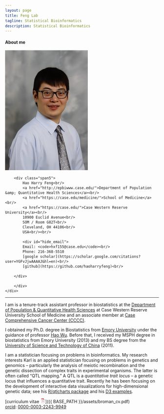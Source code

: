 ```yaml
---
layout: page
title: Feng Lab
tagline: Statistical Bioinformatics
description: Statistical Bioinformatics
---
```



<div class="container">

<h4><a name="contact"></a>About me</h4>

  <div class="row-fluid">
     <div class="span2">
        <a href="./assets/pics/Feng.jpg">
            <img src="./assets/pics/Feng.jpg"
                  title="Harry Feng" alt="Harry Feng"/></a>
        	</div>

    

  
    
        <div class="span5">
            Hao Harry Feng<br/>
            <a href="http://epbiwww.case.edu/">Department of Population &amp; Quantitative Health Sciences</a><br/>
            <a href="https://case.edu/medicine/">School of Medicine</a><br/>
            <a href="https://case.edu/">Case Western Reserve University</a><br/>
            10900 Euclid Avenue<br/>
            SOM / Room G82T<br/>
            Cleveland, OH 44106<br/>
            USA<br/><br/>

            <div id="hide_email">
            Email: <code>hxf155@case.edu</code><br/>
            Phone: 216-368-5510
       		[google scholar](https://scholar.google.com/citations?user=YGFvJjwAAAAJ&hl=en)<br/>
			[github](https://github.com/haoharryfeng)<br/>

        </div>
       
        </div>
    </div>
</div>

---


I am is a tenure-track assistant professor in biostatistics at the 
[Department of Population &amp; Quantitative Health Sciences](http://epbiwww.case.edu/)
at Case Western Reserve University School of Medicine and an associate member at [Case Comprehensive Cancer Center (CCCC)](https://case.edu/cancer/).

I obtained my Ph.D. degree in Biostatistics from [Emory University](https://www.sph.emory.edu/departments/bios/index.html) under the guidance of
professor [Hao Wu](http://www.haowulab.org/). Before that, I received my MSPH degree in biostatistics from Emory University (2013) and my BS degree 
from the [University of Science and Technology of China](https://en.ustc.edu.cn/) (2011). 


I am a statistician focusing on problems in bioinformatics. 
My research interests Karl is an applied statistician focusing on problems in genetics and
genomics &ndash; particularly the analysis of meiotic recombination and the
genetic dissection of complex traits in experimental organisms. The
latter is often called &ldquo;QTL mapping.&rdquo; A QTL is a
_quantitative trait locus_ &ndash; a genetic locus that influences a
quantitative trait. Recently he has been focusing on the development
of interactive data visualizations for high-dimensional genetic data;
see his [R/qtlcharts package](https://kbroman.org/qtlcharts) and
his [D3 examples](https://www.biostat.wisc.edu/~kbroman/D3).

[curriculum vitae ![CV as pdf](./assets/pics/pdf-icon.png)]({{ BASE_PATH }}/assets/broman_cv.pdf)<br/>
[orcid](https://orcid.org): [0000-0003-2243-9949](https://orcid.org/0000-0003-2243-9949)<br/>




